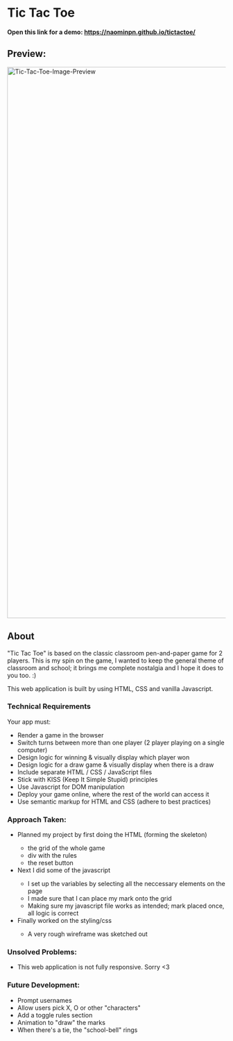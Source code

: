 <h1> Tic Tac Toe </h1>

<b>Open this link for a demo: https://naominpn.github.io/tictactoe/</b>

<h2>Preview:</h3> 
<img width="1270" alt="Tic-Tac-Toe-Image-Preview" src="https://user-images.githubusercontent.com/83072963/130860240-d497042f-e302-4b90-8b22-5cb2f2da768c.png">

<h2>About</h2>
"Tic Tac Toe" is based on the classic classroom pen-and-paper game for 2 players. 
This is my spin on the game, I wanted to keep the general theme of classroom and school; it brings me complete nostalgia and I hope it does to you too. :) 

This web application is built by using HTML, CSS and vanilla Javascript. 

<h3> Technical Requirements </h3>
Your app must:
<ul>
    <li> Render a game in the browser </li> 
    <li> Switch turns between more than one player (2 player playing on a single computer)</li>
    <li> Design logic for winning & visually display which player won</li>
    <li> Design logic for a draw game & visually display when there is a draw</li>
    <li> Include separate HTML / CSS / JavaScript files</li>
    <li> Stick with KISS (Keep It Simple Stupid) principles</li>
    <li> Use Javascript for DOM manipulation</li>
    <li> Deploy your game online, where the rest of the world can access it</li>
    <li> Use semantic markup for HTML and CSS (adhere to best practices)</li>
</ul>

<h3> Approach Taken: </h3>
<ul>
<li>Planned my project by first doing the HTML (forming the skeleton)</li>
    <ul>
        <li> the grid of the whole game</li>
        <li> div with the rules</li>
        <li> the reset button</li>
    </ul>
<li>  Next I did some of the javascript </li>
    <ul>
        <li> I set up the variables by selecting all the neccessary elements on the page</li>
        <li> I made sure that I can place my mark onto the grid</li>
        <li>  Making sure my javascript file works as intended; mark placed once, all logic is correct</li>
    </ul>
<li>  Finally worked on the styling/css</li>
    <ul>
        <li> A very rough wireframe was sketched out </li>
    </ul>
</ul>
    
<h3> Unsolved Problems: </h3> 
<ul> 
    <li> This web application is not fully responsive. Sorry <3 </li>
</ul>

<h3> Future Development: </h3>
<ul>
    <li> Prompt usernames </li>
    <li> Allow users pick X, O or other "characters" </li>
    <li> Add a toggle rules section </li>
    <li> Animation to "draw" the marks</li>
    <li> When there's a tie, the "school-bell" rings</li>
</ul>
